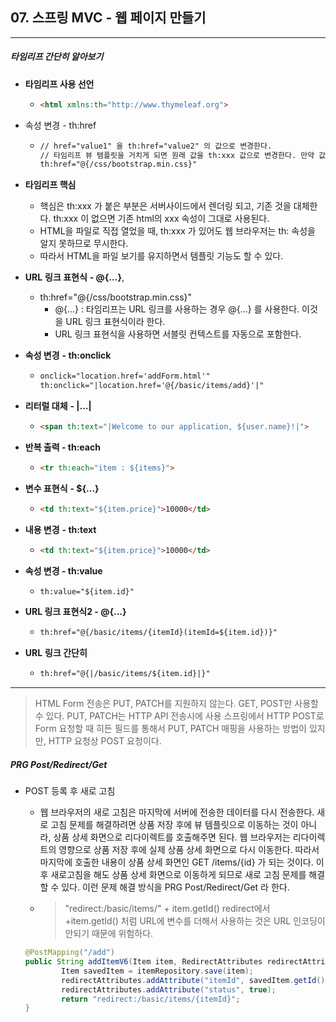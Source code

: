 ## 07. 스프링 MVC - 웹 페이지 만들기

----

##### 타임리프 간단히 알아보기

- **타임리프 사용 선언**

  - ```html
    <html xmlns:th="http://www.thymeleaf.org">
    ```

- 속성 변경 - th:href

  - ```html
    // href="value1" 을 th:href="value2" 의 값으로 변경한다.
    // 타임리프 뷰 템플릿을 거치게 되면 원래 값을 th:xxx 값으로 변경한다. 만약 값이 없다면 새로 생성한다.
    th:href="@{/css/bootstrap.min.css}"
    ```

- **타임리프 핵심**

  - 핵심은 th:xxx 가 붙은 부분은 서버사이드에서 렌더링 되고, 기존 것을 대체한다. th:xxx 이 없으면 기존 html의 xxx 속성이 그대로 사용된다.
  - HTML을 파일로 직접 열었을 때, th:xxx 가 있어도 웹 브라우저는 th: 속성을 알지 못하므로 무시한다.
  - 따라서 HTML을 파일 보기를 유지하면서 템플릿 기능도 할 수 있다.

- **URL** **링크 표현식** **- @{...}**,

  - th:href="@{/css/bootstrap.min.css}"
    - @{...} : 타임리프는 URL 링크를 사용하는 경우 @{...} 를 사용한다. 이것을 URL 링크 표현식이라 한다.
    - URL 링크 표현식을 사용하면 서블릿 컨텍스트를 자동으로 포함한다.

- **속성 변경** **- th:onclick**

  - ```html
    onclick="location.href='addForm.html'"
    th:onclick="|location.href='@{/basic/items/add}'|"
    ```

- **리터럴 대체** **- |...|**

  - ```html
    <span th:text="|Welcome to our application, ${user.name}!|">
    ```

- **반복 출력 - th:each**

  - ```html
    <tr th:each="item : ${items}">
    ```

- **변수 표현식** **- ${...}**

  - ```html
    <td th:text="${item.price}">10000</td>
    ```

- **내용 변경** **- th:text**

  - ```html
    <td th:text="${item.price}">10000</td>
    ```

- **속성 변경 - th:value**

  - ```html
    th:value="${item.id}"
    ```

- **URL 링크 표현식2 - @{...}**

  - ```html
    th:href="@{/basic/items/{itemId}(itemId=${item.id})}"
    ```

- **URL** **링크 간단히**

  - ```html
    th:href="@{|/basic/items/${item.id}|}"
    ```

----

>HTML Form 전송은 PUT, PATCH를 지원하지 않는다. GET, POST만 사용할 수 있다.
>PUT, PATCH는 HTTP API 전송시에 사용
>스프링에서 HTTP POST로 Form 요청할 때 히든 필드를 통해서 PUT, PATCH 매핑을 사용하는 방법이 있지만, HTTP 요청상 POST 요청이다.



##### PRG Post/Redirect/Get

- POST 등록 후 새로 고침

  - 웹 브라우저의 새로 고침은 마지막에 서버에 전송한 데이터를 다시 전송한다.
    새로 고침 문제를 해결하려면 상품 저장 후에 뷰 템플릿으로 이동하는 것이 아니라, 상품 상세 화면으로 리다이렉트를 호출해주면 된다.
    웹 브라우저는 리다이렉트의 영향으로 상품 저장 후에 실제 상품 상세 화면으로 다시 이동한다. 
    따라서 마지막에 호출한 내용이 상품 상세 화면인 GET /items/{id} 가 되는 것이다.
    이후 새로고침을 해도 상품 상세 화면으로 이동하게 되므로 새로 고침 문제를 해결할 수 있다.
    이런 문제 해결 방식을 PRG Post/Redirect/Get 라 한다.

  - >"redirect:/basic/items/" + item.getId() redirect에서 +item.getId() 처럼 URL에 변수를 더해서 사용하는 것은 
    >URL 인코딩이 안되기 때문에 위험하다.

  ```java
  @PostMapping("/add")
  public String addItemV6(Item item, RedirectAttributes redirectAttributes) {
          Item savedItem = itemRepository.save(item);
          redirectAttributes.addAttribute("itemId", savedItem.getId());
          redirectAttributes.addAttribute("status", true);
          return "redirect:/basic/items/{itemId}";
  }
  ```
